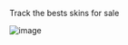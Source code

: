 Track the bests skins for sale

![image](https://user-images.githubusercontent.com/65428910/235279404-2c4449e5-91a4-43e8-a8a8-8e3384cab94e.png)
